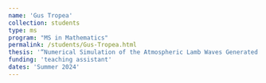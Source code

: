 ```yaml
---
name: 'Gus Tropea'
collection: students
type: ms
program: "MS in Mathematics"
permalink: /students/Gus-Tropea.html
thesis: '“Numerical Simulation of the Atmospheric Lamb Waves Generated by the Hunga Tonga-Hunga Ha&apos;apai Eruption using a Shallow Water Approximation”'
funding: 'teaching assistant'
dates: 'Summer 2024'
---
```


